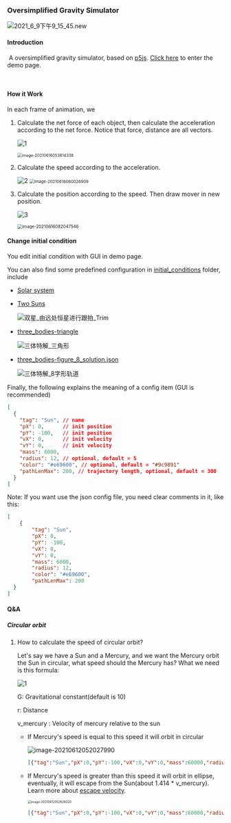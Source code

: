 ### Oversimplified Gravity Simulator

![2021_6_9下午9_15_45.new](README.assets/2021_6_9下午9_15_45.new.gif)

#### Introduction

​	A oversimplified gravity simulator, based on [p5js](https://p5js.org/). [Click here](https://arnosolo.github.io/oversimplified_gravity_simulator/) to enter the demo page. 

​	

#### How it Work

In each frame of animation, we 

1. Calculate the net force of each object, then calculate the acceleration according to the net force. Notice that force, distance are all vectors.

   ![1](http://latex.codecogs.com/svg.latex?\overrightarrow{F}=\dfrac{Gm_{1}m_{2}}{\overrightarrow{r}^{2}}) 

   <img src="README.assets/image-20210616053814338.png" alt="image-20210616053814338" style="zoom:65%;" /> 

2. Calculate the speed according to the acceleration.

   <img src="http://latex.codecogs.com/svg.latex?\overrightarrow{v}=\overrightarrow{v}_{prev}+\overrightarrow{a}dt" alt="2" style="zoom:100%;" /> 

   <img src="README.assets/image-20210616060026909.png" alt="image-20210616060026909" style="zoom:67%;" /> 

3. Calculate the position according to the speed. Then draw mover in new position.

   ![3](http://latex.codecogs.com/svg.latex?\overrightarrow{p}=\overrightarrow{p}_{prev}+\overrightarrow{v}dt) 

   <img src="README.assets/image-20210616082047546.png" alt="image-20210616082047546" style="zoom:70%;" /> 





#### Change initial condition

You edit initial condition with GUI in demo page. 

You can also find some predefined configuration in [initial_conditions](./initial_conditions) folder, include

* [Solar system](https://raw.githubusercontent.com/arnosolo/oversimplified_gravity_simulator/master/initial_conditions/init_condition_solar_system.json) 

* [Two Suns](https://raw.githubusercontent.com/arnosolo/oversimplified_gravity_simulator/master/initial_conditions/init_condition_dual_suns.json) 

  ![双星_由远处恒星进行跟拍_Trim](README.assets/双星_由远处恒星进行跟拍_Trim.gif) 

* [three_bodies-triangle](https://github.com/arnosolo/oversimplified_gravity_simulator/blob/master/initial_conditions/init_condition-three_bodies-triangle.json) 

  ![三体特解_三角形](README.assets/三体特解_三角形.gif) 

* [three_bodies-figure_8_solution.json](https://github.com/arnosolo/oversimplified_gravity_simulator/blob/master/initial_conditions/init_condition-three_bodies-figure_8_solution.json) 

  ![三体特解_8字形轨道](README.assets/三体特解_8字形轨道.gif) 

Finally, the following explains the meaning of a config item (GUI is recommended)

```json
[
  {
    "tag": "Sun", // name
    "pX": 0,      // init position
    "pY": -100,   // init position
    "vX": 0,      // init velocity
    "vY": 0,      // init velocity
    "mass": 6000,
    "radius": 12, // optional, default = 5
    "color": "#e69600", // optional, default = "#9c9891"
    "pathLenMax": 200, // trajectory length, optional, default = 300
  }
]
```
Note: If you want use the json config file, you need clear comments in it, like this:

```json
[
    {
        "tag": "Sun",
        "pX": 0,
        "pY": -100,
        "vX": 0,
        "vY": 0,
        "mass": 6000,
        "radius": 12,
        "color": "#e69600",
        "pathLenMax": 200
  }
]
```





#### Q&A

##### Circular orbit

1. How to calculate the speed of circular orbit?

   Let's say we have a Sun and a Mercury, and we want the Mercury orbit the Sun in circular, what speed should the Mercury has? What we need is this formula:

   ![1](http://latex.codecogs.com/svg.latex?v_{mercury}=\sqrt{\dfrac{Gm__{sun}}{r}})

   G: Gravitational constant(default is 10)

   r: Distance

   v_mercury : Velocity of mercury relative to the sun

   * If Mercury's speed is equal to this speed it will orbit in circular

     ![image-20210612052027990](README.assets/image-20210612052027990.png) 

     ```json
     [{"tag":"Sun","pX":0,"pY":-100,"vX":0,"vY":0,"mass":60000,"radius":12,"color":"#e69600","pathLenMax":2},{"tag":"Mercury","pX":-80,"pY":-100,"vX":0,"vY":27.386,"mass":150,"radius":4,"color":"#78b400","pathLenMax":50}]
     ```

     

   * If Mercury's speed is greater than this speed it will orbit in ellipse, eventually, it will escape from the Sun(about 1.414 * v_mercury). Learn more about [escape velocity](https://en.wikipedia.org/wiki/Escape_velocity). 

     <img src="README.assets/image-20210612052628020.png" alt="image-20210612052628020" style="zoom:50%;" /> 

     ```json
     [{"tag":"Sun","pX":0,"pY":-100,"vX":0,"vY":0,"mass":60000,"radius":12,"color":"#e69600","pathLenMax":2},{"tag":"Mercury","pX":-80,"pY":-100,"vX":0,"vY":34,"mass":150,"radius":4,"color":"#78b400","pathLenMax":200}]
     ```

     

   